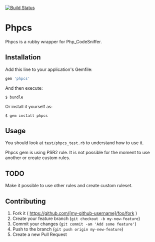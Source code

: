 [![Build Status](https://magnum.travis-ci.com/craftsmen/phpcs-rb.svg?token=CdVCrysG3xdFiGU8XWq1&branch=0.0.1)](https://magnum.travis-ci.com/craftsmen/phpcs-rb)

# Phpcs

Phpcs is a rubby wrapper for Php_CodeSniffer.

## Installation

Add this line to your application's Gemfile:

```ruby
gem 'phpcs'
```

And then execute:

    $ bundle

Or install it yourself as:

    $ gem install phpcs

## Usage

You should look at `test/phpcs_test.rb` to understand how to use it.

Phpcs gem is using PSR2 rule. It is not possible for the moment to use another or create custom rules.

## TODO

Make it possible to use other rules and create custom ruleset.

## Contributing

1. Fork it ( https://github.com/[my-github-username]/foo/fork )
2. Create your feature branch (`git checkout -b my-new-feature`)
3. Commit your changes (`git commit -am 'Add some feature'`)
4. Push to the branch (`git push origin my-new-feature`)
5. Create a new Pull Request
